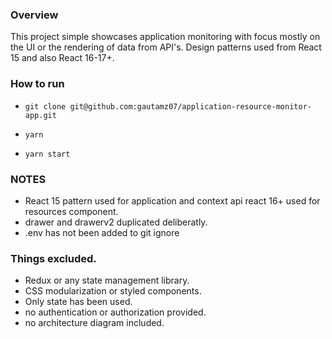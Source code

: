 ### Overview 

This project simple showcases application monitoring with focus mostly on the UI or the rendering of data from API's.
Design patterns used from React 15 and also React 16-17+.
### How to run 

- `git clone git@github.com:gautamz07/application-resource-monitor-app.git`

-  `yarn`

-  `yarn start`

### NOTES
- React 15 pattern used for application and context api react 16+ used for resources component.
- drawer and drawerv2 duplicated deliberatly. 
- .env has not been added to git ignore

### Things excluded.
- Redux or any state management library.
- CSS modularization or styled components.
- Only state has been used.
- no authentication or authorization provided.
- no architecture diagram included.